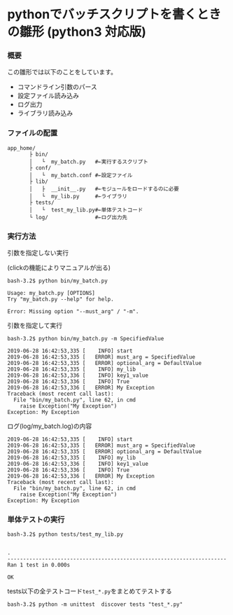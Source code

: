 # pythonでバッチスクリプトを書くときの雛形 (python3 対応版)

### 概要

この雛形では以下のことをしています。

* コマンドライン引数のパース
* 設定ファイル読み込み
* ログ出力
* ライブラリ読み込み

### ファイルの配置

```
app_home/
       ├ bin/
       │   └  my_batch.py   #←実行するスクリプト
       ├ conf/
       │   └  my_batch.conf #←設定ファイル
       ├ lib/
       │   ├  __init__.py   #←モジュールをロードするのに必要
       │   └  my_lib.py     #←ライブラリ
       ├ tests/        
       │   └  test_my_lib.py#←単体テストコード
       └ log/               #←ログ出力先
```


### 実行方法

引数を指定しない実行

(clickの機能によりマニュアルが出る)

```
bash-3.2$ python bin/my_batch.py

Usage: my_batch.py [OPTIONS]
Try "my_batch.py --help" for help.

Error: Missing option "--must_arg" / "-m".
```

引数を指定して実行

```
bash-3.2$ python bin/my_batch.py -m SpecifiedValue

2019-06-28 16:42:53,335 [    INFO] start
2019-06-28 16:42:53,335 [   ERROR] must_arg = SpecifiedValue
2019-06-28 16:42:53,335 [   ERROR] optional_arg = DefaultValue
2019-06-28 16:42:53,335 [    INFO] my_lib
2019-06-28 16:42:53,336 [    INFO] key1_value
2019-06-28 16:42:53,336 [    INFO] True
2019-06-28 16:42:53,336 [   ERROR] My Exception
Traceback (most recent call last):
  File "bin/my_batch.py", line 62, in cmd
    raise Exception("My Exception")
Exception: My Exception
```

ログ(log/my_batch.log)の内容

```
2019-06-28 16:42:53,335 [    INFO] start
2019-06-28 16:42:53,335 [   ERROR] must_arg = SpecifiedValue
2019-06-28 16:42:53,335 [   ERROR] optional_arg = DefaultValue
2019-06-28 16:42:53,335 [    INFO] my_lib
2019-06-28 16:42:53,336 [    INFO] key1_value
2019-06-28 16:42:53,336 [    INFO] True
2019-06-28 16:42:53,336 [   ERROR] My Exception
Traceback (most recent call last):
  File "bin/my_batch.py", line 62, in cmd
    raise Exception("My Exception")
Exception: My Exception
```


### 単体テストの実行

```
bash-3.2$ python tests/test_my_lib.py


.
----------------------------------------------------------------------
Ran 1 test in 0.000s

OK
```

tests以下の全テストコード`test_*.py`をまとめてテストする

```
bash-3.2$ python -m unittest  discover tests "test_*.py"
```


